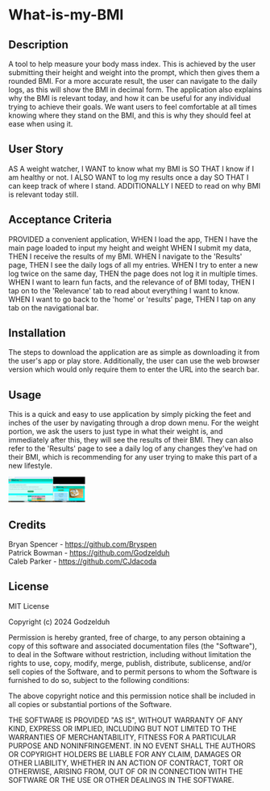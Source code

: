 # What-is-my-BMI

## Description 
A tool to help measure your body mass index. 
This is achieved by the user submitting their height and weight into the prompt, which then gives them a rounded BMI.
For a more accurate result, the user can navigate to the daily logs, as this will show the BMI in decimal form.
The application also explains why the BMI is relevant today, and how it can be useful for any individual trying to achieve their goals.
We want users to feel comfortable at all times knowing where they stand on the BMI, and this is why they should feel at ease when using it.

## User Story

AS A weight watcher, 
I WANT to know what my BMI is
SO THAT I know if I am healthy or not.
I ALSO WANT to log my results once a day 
SO THAT I can keep track of where I stand.
ADDITIONALLY I NEED to read on why BMI is relevant today still.

## Acceptance Criteria 

PROVIDED a convenient application, 
WHEN I load the app, 
THEN I have the main page loaded to input my height and weight
WHEN I submit my data,
THEN I receive the results of my BMI.
WHEN I navigate to the 'Results' page,
THEN I see the daily logs of all my entries.
WHEN I try to enter a new log twice on the same day, 
THEN the page does not log it in multiple times.
WHEN I want to learn fun facts, and the relevance of of BMI today, 
THEN I tap on to the 'Relevance' tab to read about everything I want to know. 
WHEN I want to go back to the 'home' or 'results' page,
THEN I tap on any tab on the navigational bar.

## Installation 

The steps to download the application are as simple as downloading it from the user's app or play store.
Additionally, the user can use the web browser version which would only require them to enter the URL into the search bar.

## Usage

This is a quick and easy to use application by simply picking the feet and inches of the user by navigating through a drop down menu. 
For the weight portion, we ask the users to just type in what their weight is, and immediately after this, they will see the results of their BMI.
They can also refer to the 'Results' page to see a daily log of any changes they've had on their BMI, which is recommending for any user trying to make this part of a new lifestyle.

<img src="Assets/images/BMIAppIMAGE.png" alt="Image of Application" style="max-height: 50px;">

## Credits 
Bryan Spencer - https://github.com/Bryspen 
<br>
Patrick Bowman - https://github.com/Godzelduh
<br>
Caleb Parker - https://github.com/CJdacoda

## License 

MIT License

Copyright (c) 2024 Godzelduh

Permission is hereby granted, free of charge, to any person obtaining a copy
of this software and associated documentation files (the "Software"), to deal
in the Software without restriction, including without limitation the rights
to use, copy, modify, merge, publish, distribute, sublicense, and/or sell
copies of the Software, and to permit persons to whom the Software is
furnished to do so, subject to the following conditions:

The above copyright notice and this permission notice shall be included in all
copies or substantial portions of the Software.

THE SOFTWARE IS PROVIDED "AS IS", WITHOUT WARRANTY OF ANY KIND, EXPRESS OR
IMPLIED, INCLUDING BUT NOT LIMITED TO THE WARRANTIES OF MERCHANTABILITY,
FITNESS FOR A PARTICULAR PURPOSE AND NONINFRINGEMENT. IN NO EVENT SHALL THE
AUTHORS OR COPYRIGHT HOLDERS BE LIABLE FOR ANY CLAIM, DAMAGES OR OTHER
LIABILITY, WHETHER IN AN ACTION OF CONTRACT, TORT OR OTHERWISE, ARISING FROM,
OUT OF OR IN CONNECTION WITH THE SOFTWARE OR THE USE OR OTHER DEALINGS IN THE
SOFTWARE.